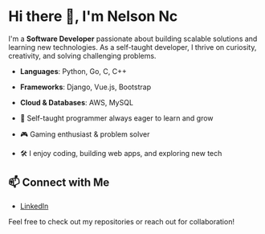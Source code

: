 # Hi there 👋, I'm Nelson Nc

I'm a **Software Developer** passionate about building scalable solutions and learning new technologies. As a self-taught developer, I thrive on curiosity, creativity, and solving challenging problems.

- **Languages**: Python, Go, C, C++
- **Frameworks**: Django, Vue.js, Bootstrap
- **Cloud & Databases**: AWS, MySQL

- 🚀 Self-taught programmer always eager to learn and grow
- 🎮 Gaming enthusiast & problem solver
- 🛠️ I enjoy coding, building web apps, and exploring new tech

## 📫 Connect with Me
- [LinkedIn](https://linkedin.com/in/nelson-nmesoma-520b9535a)

Feel free to check out my repositories or reach out for collaboration!
